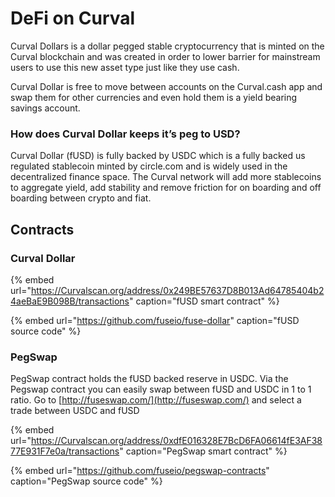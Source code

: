 # DeFi on Curval

Curval Dollars is a dollar pegged stable cryptocurrency that is minted on the Curval blockchain and was created in order to lower barrier for mainstream users to use this new asset type just like they use cash.

Curval Dollar is free to move between accounts on the Curval.cash app and swap them for other currencies and even hold them is a yield bearing savings account.

### How does Curval Dollar keeps it’s peg to USD?

Curval Dollar \(fUSD\) is fully backed by USDC which is a fully backed us regulated stablecoin minted by circle.com and is widely used in the decentralized finance space. The Curval network will add more stablecoins to aggregate yield, add stability and remove friction for on boarding and off boarding between crypto and fiat.

## Contracts

### Curval Dollar

{% embed url="https://Curvalscan.org/address/0x249BE57637D8B013Ad64785404b24aeBaE9B098B/transactions" caption="fUSD smart contract" %}

{% embed url="https://github.com/fuseio/fuse-dollar" caption="fUSD source code" %}

### PegSwap

PegSwap contract holds the fUSD backed reserve in USDC. Via the Pegswap contract you can easily swap between fUSD and USDC in 1 to 1 ratio. Go to [http://fuseswap.com/](http://fuseswap.com/) and select a trade between USDC and fUSD

{% embed url="https://Curvalscan.org/address/0xdfE016328E7BcD6FA06614fE3AF3877E931F7e0a/transactions" caption="PegSwap smart contract" %}

{% embed url="https://github.com/fuseio/pegswap-contracts" caption="PegSwap source code" %}

